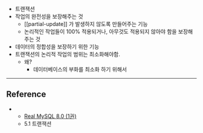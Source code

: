 - 트랜잭션
- 작업의 완전성을 보장해주는 것
	- [[partial-update]] 가 발생하지 않도록 만들어주는 기능
	- 논리적인 작업들이 100% 적용되거나, 아무것도 적용되지 않아야 함을 보장해주는 것
- 데이터의 정합성을 보장하기 위한 기능
- 트랜잭션의 논리적 작업의 범위는 최소화해야함.
	- 왜?
		- 데이터베이스의 부화를 최소화 하기 위해서

---
## Reference
 - - [Real MySQL 8.0 (1권)](https://product.kyobobook.co.kr/detail/S000001766482)
	- 5.1 트랜잭션